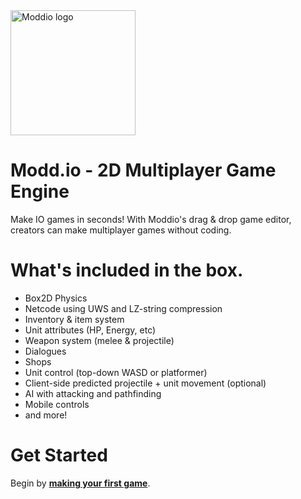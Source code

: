 <a href="https://modd.io">
  <img src="https://www.modd.io/_next/static/media/logo.08e05f95.svg?w=3840&q=75" width="200" alt="Moddio logo">
</a>

# Modd.io - 2D Multiplayer Game Engine
Make IO games in seconds! With Moddio's drag & drop game editor, creators can make multiplayer games without coding.




# What's included in the box.
- Box2D Physics
- Netcode using UWS and LZ-string compression
- Inventory & item system
- Unit attributes (HP, Energy, etc)
- Weapon system (melee & projectile)
- Dialogues
- Shops
- Unit control (top-down WASD or platformer)
- Client-side predicted projectile + unit movement (optional)
- AI with attacking and pathfinding
- Mobile controls
- and more!

# Get Started

Begin by **[making your first game](first-game/making-first-game.md)**.
